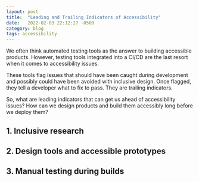 ```yaml
---
layout: post
title:  "Leading and Trailing Indicators of Accessibility"
date:   2022-02-03 22:12:27 -0500
category: blog
tags: accessibility
---
```


We often think automated testing tools as the answer to building accessible products. However, testing tools integrated into a CI/CD are the last resort when it comes to accessibility issues.

These tools flag issues that should have been caught during development and possibly could have been avoided with inclusive design. Once flagged, they tell a developer what to fix to pass. They are trailing indicators.

So, what are leading indicators that can get us ahead of accessibility issues? How can we design products and build them accessibly long before we deploy them?

## 1. Inclusive research

## 2. Design tools and accessible prototypes

## 3. Manual testing during builds

